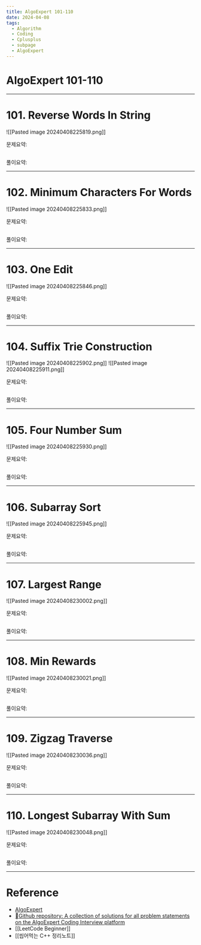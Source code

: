 ```yaml
---
title: AlgoExpert 101-110
date: 2024-04-08
tags:
  - Algorithm
  - Coding
  - Cplusplus
  - subpage
  - AlgoExpert
---
```

# AlgoExpert 101-110

---
# 101.  Reverse Words In String

![[Pasted image 20240408225819.png]]

문제요약:


```cpp

```

풀이요약:

---

# 102.  Minimum Characters For Words

![[Pasted image 20240408225833.png]]

문제요약:


```cpp

```

풀이요약:

---
# 103.  One Edit

![[Pasted image 20240408225846.png]]

문제요약:


```cpp

```

풀이요약:

---
# 104.  Suffix Trie Construction

![[Pasted image 20240408225902.png]]
![[Pasted image 20240408225911.png]]

문제요약:


```cpp

```

풀이요약:

---
# 105.  Four Number Sum

![[Pasted image 20240408225930.png]]

문제요약:


```cpp

```

풀이요약:

---
# 106.  Subarray Sort

![[Pasted image 20240408225945.png]]

문제요약:


```cpp

```

풀이요약:

---
# 107.  Largest Range

![[Pasted image 20240408230002.png]]

문제요약:


```cpp

```

풀이요약:

---
# 108.  Min Rewards

![[Pasted image 20240408230021.png]]

문제요약:


```cpp

```

풀이요약:

---
# 109.  Zigzag Traverse

![[Pasted image 20240408230036.png]]

문제요약:


```cpp

```

풀이요약:

---
# 110.  Longest Subarray With Sum

![[Pasted image 20240408230048.png]]

문제요약:


```cpp

```

풀이요약:


---
# Reference

- [AlgoExpert](https://www.algoexpert.io/)
- [Github repository: A collection of solutions for all problem statements on the AlgoExpert Coding Interview platform](https://github.com/das-jishu/algoexpert-data-structures-algorithms)
- [[LeetCode Beginner]]
- [[씹어먹는 C++ 정리노트]]

